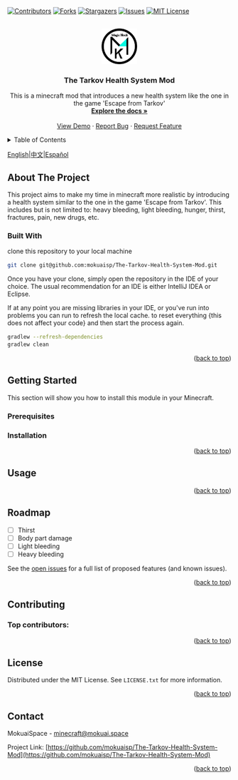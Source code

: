 <!-- PROJECT SHIELDS -->
<a id="readme-top"></a>

[![Contributors][contributors-shield]][contributors-url]
[![Forks][forks-shield]][forks-url]
[![Stargazers][stars-shield]][stars-url]
[![Issues][issues-shield]][issues-url]
[![MIT License][license-shield]][license-url]




<!-- PROJECT LOGO -->
<br />
<div align="center">
  <a href="https://github.com/mokuaisp/The-Tarkov-Health-System-Mod/">
    <img src="images/logo.png" alt="Logo" width="80" height="80">
  </a>

<h3 align="center">The Tarkov Health System Mod</h3>

  <p align="center">
    This is a minecraft mod that introduces a new health system like the one in the game 'Escape from Tarkov'
    <br />
    <a href="https://github.com/mokuaisp/The-Tarkov-Health-System-Mod"><strong>Explore the docs »</strong></a>
    <br />
    <br />
    <a href="https://github.com/mokuaisp/The-Tarkov-Health-System-Mod">View Demo</a>
    ·
    <a href="https://github.com/mokuaisp/The-Tarkov-Health-System-Mod/issues/new?labels=bug&template=bug-report---.md">Report Bug</a>
    ·
    <a href="https://github.com/mokuaisp/The-Tarkov-Health-System-Mod/issues/new?labels=enhancement&template=feature-request---.md">Request Feature</a>
  </p>
</div>



<!-- TABLE OF CONTENTS -->
<details>
  <summary>Table of Contents</summary>
  <ol>
    <li>
      <a href="#about-the-project">About The Project</a>
      <ul>
        <li><a href="#built-with">Built With</a></li>
      </ul>
    </li>
    <li>
      <a href="#getting-started">Getting Started</a>
      <ul>
        <li><a href="#prerequisites">Prerequisites</a></li>
        <li><a href="#installation">Installation</a></li>
      </ul>
    </li>
    <li><a href="#usage">Usage</a></li>
    <li><a href="#roadmap">Roadmap</a></li>
    <li><a href="#contributing">Contributing</a></li>
    <li><a href="#license">License</a></li>
    <li><a href="#contact">Contact</a></li>
  </ol>
</details>

[English](/README.md)|[中文](/i18n/zh/README.md)|[Español](/i18n/es/README.md)

<!-- ABOUT THE PROJECT -->
## About The Project

This project aims to make my time in minecraft more realistic by introducing a health system similar to the one in the game 'Escape from Tarkov'. 
This includes but is not limited to: heavy bleeding, light bleeding, hunger, thirst, fractures, pain, new drugs, etc.


### Built With

clone this repository to your local machine

```bash
git clone git@github.com:mokuaisp/The-Tarkov-Health-System-Mod.git
```
Once you have your clone, simply open the repository in the IDE of your choice. The usual recommendation for an IDE is either IntelliJ IDEA or Eclipse.

If at any point you are missing libraries in your IDE, or you've run into problems you can run to refresh the local cache. to reset everything {this does not affect your code} and then start the process again.
```bash
gradlew --refresh-dependencies
gradlew clean
```

<p align="right">(<a href="#readme-top">back to top</a>)</p>

<!-- GETTING STARTED -->
## Getting Started

This section will show you how to install this module in your Minecraft.



### Prerequisites



### Installation

<p align="right">(<a href="#readme-top">back to top</a>)</p>


<!-- USAGE EXAMPLES -->
## Usage

<p align="right">(<a href="#readme-top">back to top</a>)</p>

<!-- ROADMAP -->
## Roadmap

- [ ] Thirst
- [ ] Body part damage
- [ ] Light bleeding
- [ ] Heavy bleeding

See the [open issues](https://github.com/mokuaisp/The-Tarkov-Health-System-Mod/issues) for a full list of proposed features (and known issues).

<p align="right">(<a href="#readme-top">back to top</a>)</p>



<!-- CONTRIBUTING -->
## Contributing



### Top contributors:



<p align="right">(<a href="#readme-top">back to top</a>)</p>



<!-- LICENSE -->
## License

Distributed under the MIT License. See `LICENSE.txt` for more information.

<p align="right">(<a href="#readme-top">back to top</a>)</p>



<!-- CONTACT -->
## Contact

MokuaiSpace - minecraft@mokuai.space

Project Link: [https://github.com/mokuaisp/The-Tarkov-Health-System-Mod](https://github.com/mokuaisp/The-Tarkov-Health-System-Mod)

<p align="right">(<a href="#readme-top">back to top</a>)</p>






<!-- MARKDOWN LINKS & IMAGES -->
<!-- https://www.markdownguide.org/basic-syntax/#reference-style-links -->
[your-project-path]:mokuaisp/The-Tarkov-Health-System-Mod
[contributors-shield]: https://img.shields.io/github/contributors/mokuaisp/The-Tarkov-Health-System-Mod.svg?style=flat-square
[contributors-url]: https://github.com/mokuaisp/The-Tarkov-Health-System-Mod/graphs/contributors
[forks-shield]: https://img.shields.io/github/forks/mokuaisp/The-Tarkov-Health-System-Mod.svg?style=flat-square
[forks-url]: https://github.com/mokuaisp/The-Tarkov-Health-System-Mod/network/members
[stars-shield]: https://img.shields.io/github/stars/mokuaisp/The-Tarkov-Health-System-Mod.svg?style=flat-square
[stars-url]: https://github.com/mokuaisp/The-Tarkov-Health-System-Mod/stargazers
[issues-shield]: https://img.shields.io/github/issues/mokuaisp/The-Tarkov-Health-System-Mod.svg?style=flat-square
[issues-url]: https://img.shields.io/github/issues/mokuaisp/The-Tarkov-Health-System-Mod.svg
[license-shield]: https://img.shields.io/github/license/mokuaisp/The-Tarkov-Health-System-Mod.svg?style=flat-square
[license-url]: https://github.com/mokuaisp/The-Tarkov-Health-System-Mod/blob/master/LICENSE

